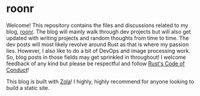 # roonr
Welcome! This repository contains the files and discussions related to
my blog, [roonr](https://roonr.com). The blog will mainly walk through dev projects but will
also get updated with writing projects and random thoughts from time to
time. The dev posts will most likely revolve around Rust as that is
where my passion lies. However, I also like to do a bit of DevOps and
image processing work. So, blog posts in those fields may get sprinkled
in throughout! I welcome feedback of any kind but please be respectful
and follow [Rust's Code of
Conduct](https://www.rust-lang.org/policies/code-of-conduct)!

This blog is built with [Zola](https://www.getzola.org)! I highly, highly
recommend for anyone looking to build a static site. 
